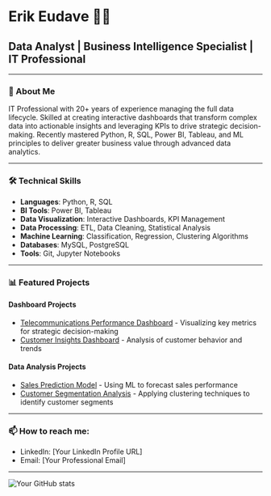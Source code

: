 # Erik Eudave 👨‍💻

## Data Analyst | Business Intelligence Specialist | IT Professional

---

### 👋 About Me

IT Professional with 20+ years of experience managing the full data lifecycle. Skilled at creating interactive dashboards that transform complex data into actionable insights and leveraging KPIs to drive strategic decision-making. Recently mastered Python, R, SQL, Power BI, Tableau, and ML principles to deliver greater business value through advanced data analytics.

---

### 🛠️ Technical Skills

- **Languages**: Python, R, SQL
- **BI Tools**: Power BI, Tableau
- **Data Visualization**: Interactive Dashboards, KPI Management
- **Data Processing**: ETL, Data Cleaning, Statistical Analysis
- **Machine Learning**: Classification, Regression, Clustering Algorithms
- **Databases**: MySQL, PostgreSQL
- **Tools**: Git, Jupyter Notebooks

---

### 📊 Featured Projects

#### Dashboard Projects
- [Telecommunications Performance Dashboard](link-to-repo) - Visualizing key metrics for strategic decision-making
- [Customer Insights Dashboard](link-to-repo) - Analysis of customer behavior and trends

#### Data Analysis Projects
- [Sales Prediction Model](link-to-repo) - Using ML to forecast sales performance
- [Customer Segmentation Analysis](link-to-repo) - Applying clustering techniques to identify customer segments

---

### 📫 How to reach me:

- LinkedIn: [Your LinkedIn Profile URL]
- Email: [Your Professional Email]

---

![Your GitHub stats](https://github-readme-stats.vercel.app/api?username=eeudave&show_icons=true&theme=radical)